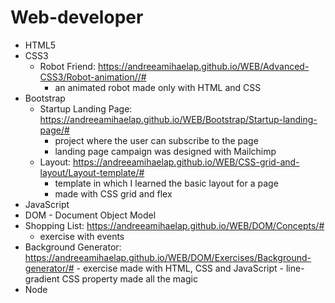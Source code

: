 # Web-developer
 - HTML5
 - CSS3
   - Robot Friend: https://andreeamihaelap.github.io/WEB/Advanced-CSS3/Robot-animation//#
     - an animated robot made only with HTML and CSS
 - Bootstrap
   - Startup Landing Page: https://andreeamihaelap.github.io/WEB/Bootstrap/Startup-landing-page/#
      - project where the user can subscribe to the page
      - landing page campaign was designed with Mailchimp
   - Layout: https://andreeamihaelap.github.io/WEB/CSS-grid-and-layout/Layout-template/#
     - template in which I learned the basic layout for a page
     - made with CSS grid and flex
 - JavaScript
  - DOM - Document Object Model
  - Shopping List: https://andreeamihaelap.github.io/WEB/DOM/Concepts/#
    - exercise with events
  -  Background Generator: https://andreeamihaelap.github.io/WEB/DOM/Exercises/Background-generator/#
    - exercise made with HTML, CSS and JavaScript
    - line-gradient CSS property made all the magic
  - Node 
 
